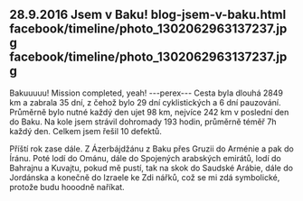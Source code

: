 28.9.2016
Jsem v Baku!
blog-jsem-v-baku.html
facebook/timeline/photo_1302062963137237.jpg
facebook/timeline/photo_1302062963137237.jpg
--------------

Bakuuuuu! Mission completed, yeah!
---perex---
Cesta byla dlouhá 2849 km a zabrala 35 dní, z čehož bylo 29 dní cyklistických a 6 dní pauzování. Průměrně bylo nutné každý den ujet 98 km, nejvíce 242 km v poslední den do Baku. Na kole jsem strávil dohromady 193 hodin, průměrně téměř 7h každý den. Celkem jsem řešil 10 defektů.

Příští rok zase dále. Z Ázerbájdžánu z Baku přes Gruzii do Arménie a pak do Íránu. Poté lodí do Ománu, dále do Spojených arabských emirátů, lodí do Bahrajnu a Kuvajtu, pokud mě pustí, tak na skok do Saudské Arábie, dále do Jordánska a konečně do Izraele ke Zdi nářků, což se mi zdá symbolické, protože budu hooodně naříkat.
